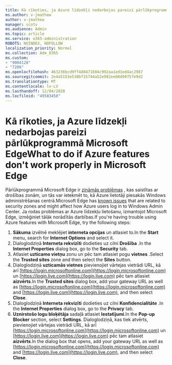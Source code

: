 ```yaml
---
title: Kā rīkoties, ja Azure līdzekļi nedarbojas pareizi pārlūkprogrammā Microsoft Edge
ms.author: v-jmathew
author: v-jmathew
manager: scotv
ms.audience: Admin
ms.topic: article
ms.service: o365-administration
ROBOTS: NOINDEX, NOFOLLOW
localization_priority: Normal
ms.collection: Adm_O365
ms.custom:
- "9004128"
- "7206"
ms.openlocfilehash: 463236bcd9ff480471604c992aa1ed1ed4ac2987
ms.sourcegitcommit: 2e4a5153e530bf15744a52e982eeb0d99757e9d2
ms.translationtype: MT
ms.contentlocale: lv-LV
ms.lasthandoff: 12/04/2020
ms.locfileid: "49583458"
---
```

# <a name="what-to-do-if-azure-features-dont-work-properly-in-microsoft-edge"></a><span data-ttu-id="93d69-102">Kā rīkoties, ja Azure līdzekļi nedarbojas pareizi pārlūkprogrammā Microsoft Edge</span><span class="sxs-lookup"><span data-stu-id="93d69-102">What to do if Azure features don't work properly in Microsoft Edge</span></span>

<span data-ttu-id="93d69-103">Pārlūkprogrammā Microsoft Edge ir [zināmās problēmas](https://go.microsoft.com/fwlink/?linkid=2140608) , kas saistītas ar drošības zonām, un tās var ietekmēt to, kā Azure lietotāji piesakās Windows administrēšanas centrā.</span><span class="sxs-lookup"><span data-stu-id="93d69-103">Microsoft Edge has [known issues](https://go.microsoft.com/fwlink/?linkid=2140608) that are related to security zones and might affect how Azure users log in to Windows Admin Center.</span></span> <span data-ttu-id="93d69-104">Ja rodas problēmas ar Azure līdzekļu lietošanu, izmantojot Microsoft Edge, izmēģiniet tālāk norādītās darbības.</span><span class="sxs-lookup"><span data-stu-id="93d69-104">If you're having trouble using Azure features with Microsoft Edge, try the following steps:</span></span>

1. <span data-ttu-id="93d69-105">**Sākuma** izvēlnē meklējiet **interneta opcijas** un atlasiet to.</span><span class="sxs-lookup"><span data-stu-id="93d69-105">In the **Start** menu, search for **Internet Options** and select it.</span></span>
2. <span data-ttu-id="93d69-106">Dialoglodziņā **Interneta rekvizīti** dodieties uz cilni **Drošība** .</span><span class="sxs-lookup"><span data-stu-id="93d69-106">In the **Internet Properties** dialog box, go to the **Security** tab.</span></span>
3. <span data-ttu-id="93d69-107">Atlasiet **uzticamo vietņu** zonu un pēc tam atlasiet pogu **vietnes** .</span><span class="sxs-lookup"><span data-stu-id="93d69-107">Select the **Trusted sites** zone and then select the **Sites** button.</span></span>
4. <span data-ttu-id="93d69-108">Dialoglodziņā **uzticamās vietnes** pievienojiet vārtejas vietrādi URL, kā arī [https://login.microsoftonline.com](https://login.microsoftonline.com) un [https://login.live.com](https://login.live.com) pēc tam atlasiet **aizvērts**.</span><span class="sxs-lookup"><span data-stu-id="93d69-108">In the **Trusted sites** dialog box, add your gateway URL as well as [https://login.microsoftonline.com](https://login.microsoftonline.com) and [https://login.live.com](https://login.live.com), and then select **Close**.</span></span>
5. <span data-ttu-id="93d69-109">Dialoglodziņā **Interneta rekvizīti** dodieties uz cilni **Konfidencialitāte** .</span><span class="sxs-lookup"><span data-stu-id="93d69-109">In the **Internet Properties** dialog box, go to the **Privacy** tab.</span></span>
6. <span data-ttu-id="93d69-110">**Uznirstošo logu bloķētāja** sadaļā atlasiet **Iestatījumi**.</span><span class="sxs-lookup"><span data-stu-id="93d69-110">In the **Pop-up Blocker** section, select **Settings**.</span></span> <span data-ttu-id="93d69-111">Dialoglodziņā, kas tiek atvērts, pievienojiet vārtejas vietrādi URL, kā arī [https://login.microsoftonline.com](https://login.microsoftonline.com) un [https://login.live.com](https://login.live.com) pēc tam atlasiet **aizvērts**.</span><span class="sxs-lookup"><span data-stu-id="93d69-111">In the dialog box that opens, add your gateway URL as well as [https://login.microsoftonline.com](https://login.microsoftonline.com) and [https://login.live.com](https://login.live.com), and then select **Close**.</span></span>
